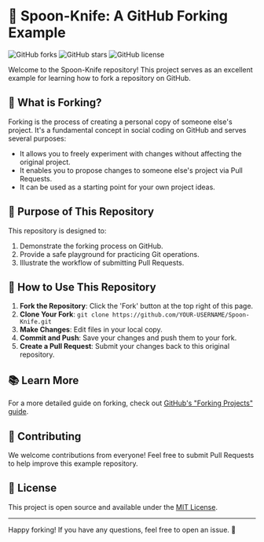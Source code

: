 # 🍴 Spoon-Knife: A GitHub Forking Example

![GitHub forks](https://img.shields.io/github/forks/octocat/Spoon-Knife?style=social)
![GitHub stars](https://img.shields.io/github/stars/octocat/Spoon-Knife?style=social)
![GitHub license](https://img.shields.io/github/license/octocat/Spoon-Knife)

Welcome to the Spoon-Knife repository! This project serves as an excellent example for learning how to fork a repository on GitHub. 

## 🚀 What is Forking?

Forking is the process of creating a personal copy of someone else's project. It's a fundamental concept in social coding on GitHub and serves several purposes:

- It allows you to freely experiment with changes without affecting the original project.
- It enables you to propose changes to someone else's project via Pull Requests.
- It can be used as a starting point for your own project ideas.

## 🎯 Purpose of This Repository

This repository is designed to:

1. Demonstrate the forking process on GitHub.
2. Provide a safe playground for practicing Git operations.
3. Illustrate the workflow of submitting Pull Requests.

## 🔧 How to Use This Repository

1. **Fork the Repository**: Click the 'Fork' button at the top right of this page.
2. **Clone Your Fork**: `git clone https://github.com/YOUR-USERNAME/Spoon-Knife.git`
3. **Make Changes**: Edit files in your local copy.
4. **Commit and Push**: Save your changes and push them to your fork.
5. **Create a Pull Request**: Submit your changes back to this original repository.

## 📚 Learn More

For a more detailed guide on forking, check out [GitHub's "Forking Projects" guide](http://guides.github.com/overviews/forking/).

## 💖 Contributing

We welcome contributions from everyone! Feel free to submit Pull Requests to help improve this example repository.

## 📄 License

This project is open source and available under the [MIT License](LICENSE).

---

Happy forking! If you have any questions, feel free to open an issue. 🌟

